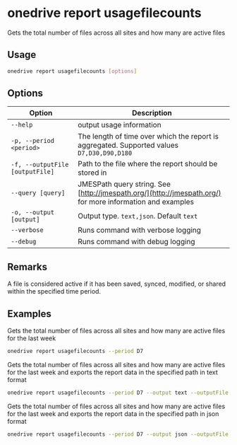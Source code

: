 # onedrive report usagefilecounts

Gets the total number of files across all sites and how many are active files

## Usage

```sh
onedrive report usagefilecounts [options]
```

## Options

Option|Description
------|-----------
`--help`|output usage information
`-p, --period <period>`|The length of time over which the report is aggregated. Supported values `D7,D30,D90,D180`
`-f, --outputFile [outputFile]`|Path to the file where the report should be stored in
`--query [query]`|JMESPath query string. See [http://jmespath.org/](http://jmespath.org/) for more information and examples
`-o, --output [output]`|Output type. `text,json`. Default `text`
`--verbose`|Runs command with verbose logging
`--debug`|Runs command with debug logging

## Remarks

A file is considered active if it has been saved, synced, modified, or shared within the specified time period.

## Examples

Gets the total number of files across all sites and how many are active files for the last week

```sh
onedrive report usagefilecounts --period D7
```

Gets the total number of files across all sites and how many are active files for the last week and exports the report data in the specified path in text format

```sh
onedrive report usagefilecounts --period D7 --output text --outputFile 'C:/report.txt'
```

Gets the total number of files across all sites and how many are active files for the last week and exports the report data in the specified path in json format

```sh
onedrive report usagefilecounts --period D7 --output json --outputFile 'C:/report.json'
```
